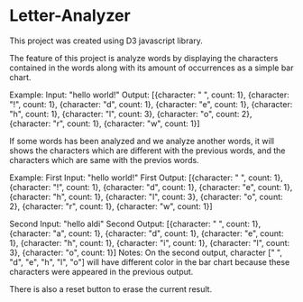# Letter-Analyzer

This project was created using D3 javascript library.

The feature of this project is analyze words by displaying the characters contained in the words along with its amount of occurrences as a simple bar chart.

Example:
Input: "hello world!"
Output: [{character: " ", count: 1},
         {character: "!", count: 1},
         {character: "d", count: 1},
         {character: "e", count: 1},
         {character: "h", count: 1},
         {character: "l", count: 3},
         {character: "o", count: 2},
         {character: "r", count: 1},
         {character: "w", count: 1}]
         
If some words has been analyzed and we analyze another words, it will shows the characters which are different with the previous words, and the characters which are same with the previos words.

Example:
First Input: "hello world!"
First Output: [{character: " ", count: 1},
               {character: "!", count: 1},
               {character: "d", count: 1},
               {character: "e", count: 1},
               {character: "h", count: 1},
               {character: "l", count: 3},
               {character: "o", count: 2},
               {character: "r", count: 1},
               {character: "w", count: 1}]
               
Second Input: "hello aldi"
Second Output: [{character: " ", count: 1},
               {character: "a", count: 1},
               {character: "d", count: 1},
               {character: "e", count: 1},
               {character: "h", count: 1},
               {character: "i", count: 1},
               {character: "l", count: 3},
               {character: "o", count: 1}]
Notes: On the second output, character [" ", "d", "e", "h", "l", "o"] will have different color in the bar chart because these characters were appeared in the previous output.

There is also a reset button to erase the current result.
